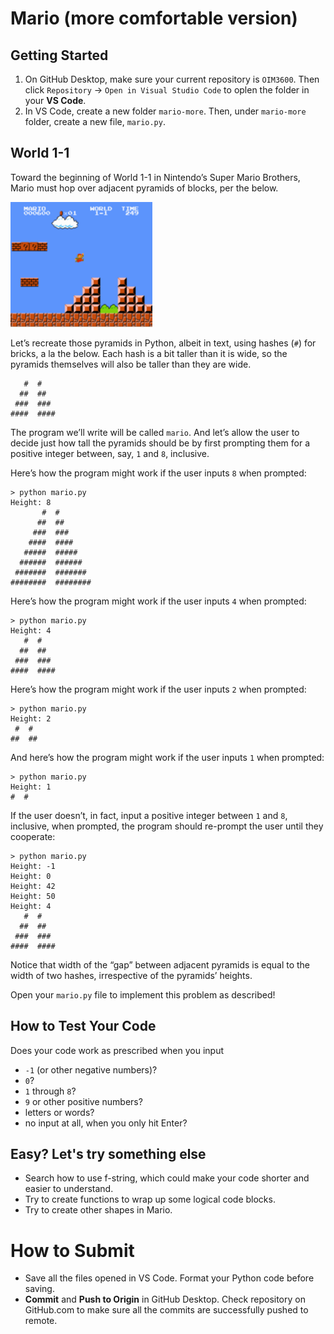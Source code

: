# Mario (more comfortable version)

## Getting Started

1. On GitHub Desktop, make sure your current repository is `OIM3600`. Then click `Repository` -> `Open in Visual Studio Code` to oplen the folder in your **VS Code**.
2. In VS Code, create a new folder `mario-more`. Then, under `mario-more` folder, create a new file, `mario.py`.


## World 1-1

Toward the beginning of World 1-1 in Nintendo’s Super Mario Brothers, Mario must hop over adjacent pyramids of blocks, per the below.

<img src="images/mario-pyramid-more.png" height="200" alt="Mario (more)" />

Let’s recreate those pyramids in Python, albeit in text, using hashes (`#`) for bricks, a la the below. Each hash is a bit taller than it is wide, so the pyramids themselves will also be taller than they are wide.

```shell
   #  #
  ##  ##
 ###  ###
####  ####
```

The program we’ll write will be called `mario`. And let’s allow the user to decide just how tall the pyramids should be by first prompting them for a positive integer between, say, `1` and `8`, inclusive.

Here’s how the program might work if the user inputs `8` when prompted:

```shell
> python mario.py
Height: 8
       #  #
      ##  ##
     ###  ###
    ####  ####
   #####  #####
  ######  ######
 #######  #######
########  ########
```

Here’s how the program might work if the user inputs `4` when prompted:

```shell
> python mario.py
Height: 4
   #  #
  ##  ##
 ###  ###
####  ####
```

Here’s how the program might work if the user inputs `2` when prompted:


```shell
> python mario.py
Height: 2
 #  #
##  ##
```

And here’s how the program might work if the user inputs `1` when prompted:


```shell
> python mario.py
Height: 1
#  #
```

If the user doesn’t, in fact, input a positive integer between `1` and `8`, inclusive, when prompted, the program should re-prompt the user until they cooperate:

```shell
> python mario.py
Height: -1
Height: 0
Height: 42
Height: 50
Height: 4
   #  #
  ##  ##
 ###  ###
####  ####
```

Notice that width of the “gap” between adjacent pyramids is equal to the width of two hashes, irrespective of the pyramids’ heights.

Open your `mario.py` file to implement this problem as described!



## How to Test Your Code

Does your code work as prescribed when you input

- `-1` (or other negative numbers)?
- `0`?
- `1` through `8`?
- `9` or other positive numbers?
- letters or words?
- no input at all, when you only hit Enter?


## Easy? Let's try something else

- Search how to use f-string, which could make your code shorter and easier to understand.
- Try to create functions to wrap up some logical code blocks.
- Try to create other shapes in Mario.

# How to Submit

- Save all the files opened in VS Code. Format your Python code before saving.
- **Commit** and **Push to Origin** in GitHub Desktop. Check repository on GitHub.com to make sure all the commits are successfully pushed to remote.